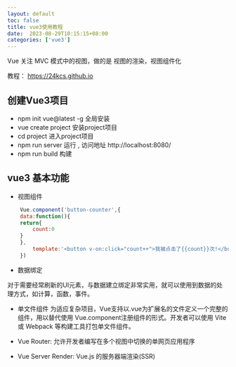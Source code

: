 ```yaml
---
layout: default
toc: false
title: vue3使用教程
date:  2023-08-29T10:15:15+08:00
categories: ['vue3']
---
```




Vue 关注 MVC 模式中的视图，做的是 视图的渲染，视图组件化

教程： https://24kcs.github.io


## 创建Vue3项目

- npm init vue@latest  -g  全局安装
- vue create project 安装project项目
- cd project 进入project项目
- npm run server 运行 , 访问地址 http://localhost:8080/
- npm run build  构建


## vue3 基本功能

- 视图组件

```js
    Vue.component('button-counter',{
    data:function(){
    return{
        count:0
    }
    },
        template:'<button v-on:click="count++">我被点击了{{count}}次!</button>' 
    })
```

- 数据绑定

对于需要经常刷新的UI元素，与数据建立绑定非常实用，就可以使用到数据的处理方式，如计算，函数，事件。

- 单文件组件
为适应复杂项目，Vue支持以.vue为扩展名的文件定义一个完整的组件，用以替代使用 Vue.component注册组件的形式。开发者可以使用 Vite或 Webpack 等构建工具打包单文件组件。

- Vue Router: 允许开发者编写在多个视图中切换的单网页应用程序
- Vue Server Render: Vue.js 的服务器端渲染(SSR)

